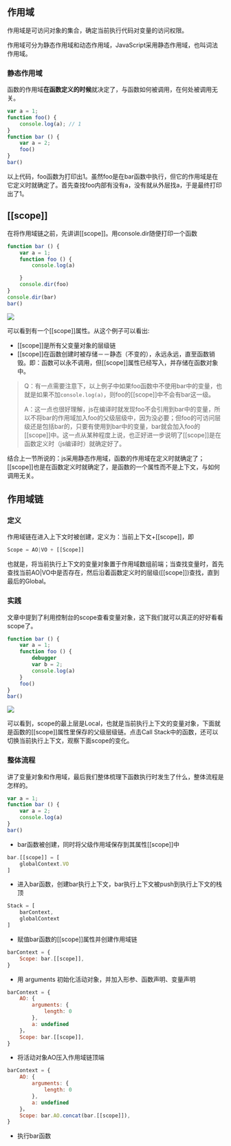 ## 作用域
作用域是可访问对象的集合，确定当前执行代码对变量的访问权限。

作用域可分为静态作用域和动态作用域，JavaScript采用静态作用域，也叫词法作用域。
### 静态作用域
函数的作用域**在函数定义的时候**就决定了，与函数如何被调用，在何处被调用无关。
```js
var a = 1;
function foo() {
    console.log(a); // 1
}
function bar () {
    var a = 2;
    foo()
}
bar()
```
以上代码，foo函数为打印出1。虽然foo是在bar函数中执行，但它的作用域是在它定义时就确定了。首先查找foo内部有没有a，没有就从外层找a，于是最终打印出了1。
## [[scope]]
在将作用域链之前，先讲讲[[scope]]。用console.dir随便打印一个函数
```js
function bar () {
    var a = 1;
    function foo () {
        console.log(a)

    }
    console.dir(foo)
}
console.dir(bar)
bar()
```
![](https://tva1.sinaimg.cn/large/006tNbRwgy1gb1mek62mej30f00b0q4d.jpg)

可以看到有一个[[scope]]属性。从这个例子可以看出:
* [[scope]]是所有父变量对象的层级链
* [[scope]]在函数创建时被存储－－静态（不变的），永远永远，直至函数销毁。即：函数可以永不调用，但[[scope]]属性已经写入，并存储在函数对象中。
> Q：有一点需要注意下，以上例子中如果foo函数中不使用bar中的变量，也就是如果不加`console.log(a)`，则foo的[[scope]]中不会有bar这一级。
>
> A：这一点也很好理解，js在编译时就发现foo不会引用到bar中的变量，所以不将bar的作用域加入foo的父级层级中，因为没必要；但foo的可访问层级还是包括bar的，只要有使用到bar中的变量，bar就会加入foo的[[scope]]中。这一点从某种程度上说，也正好进一步说明了[[scope]]是在函数定义时（js编译时）就确定好了。

结合上一节所说的：js采用静态作用域，函数的作用域在定义时就确定了；[[scope]]也是在函数定义时就确定了，是函数的一个属性而不是上下文，与如何调用无关。

## 作用域链
### 定义
作用域链在进入上下文时被创建，定义为：当前上下文+[[scope]]，即
```js
Scope = AO|VO + [[Scope]]
```
也就是，将当前执行上下文的变量对象置于作用域数组前端；当查找变量时，首先查找当前AO|VO中是否存在，然后沿着函数定义时的层级([[scope]])查找，直到最后的Global。

### 实践
文章中提到了利用控制台的scope查看变量对象，这下我们就可以真正的好好看看scope了。
```js
function bar () {
    var a = 1;
    function foo () {
        debugger
        var b = 2;
        console.log(a)
    }
    foo()
}
bar()
```
![](https://tva1.sinaimg.cn/large/006tNbRwgy1gb1mxunli4j30gm07c3zv.jpg)

可以看到，scope的最上层是Local，也就是当前执行上下文的变量对象，下面就是函数的[[scope]]属性里保存的父级层级链。点击Call Stack中的函数，还可以切换当前执行上下文，观察下面scope的变化。
### 整体流程
讲了变量对象和作用域，最后我们整体梳理下函数执行时发生了什么，整体流程是怎样的。
```js
var a = 1;
function bar () {
    var a = 2;
    console.log(a)
}
bar()
```
* bar函数被创建，同时将父级作用域保存到其属性[[scope]]中
```js
bar.[[scope]] = [
    globalContext.VO
]
```
* 进入bar函数，创建bar执行上下文，bar执行上下文被push到执行上下文的栈顶
```js
Stack = [
    barContext,
    globalContext
]
```
* 赋值bar函数的[[scope]]属性并创建作用域链
```js
barContext = {
    Scope: bar.[[scope]],
}
```
* 用 arguments 初始化活动对象，并加入形参、函数声明、变量声明
```js
barContext = {
    AO: {
        arguments: {
            length: 0
        },
        a: undefined
    }，
    Scope: bar.[[scope]],
}
```
* 将活动对象AO压入作用域链顶端
```js
barContext = {
    AO: {
        arguments: {
            length: 0
        },
        a: undefined
    }，
    Scope: bar.AO.concat(bar.[[scope]]),
}
```
* 执行bar函数